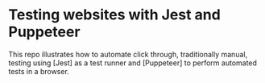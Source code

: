 # Testing websites with Jest and Puppeteer

This repo illustrates how to automate click through, traditionally manual, testing using [Jest] as a test runner and [Puppeteer] to perform automated tests in a browser.
